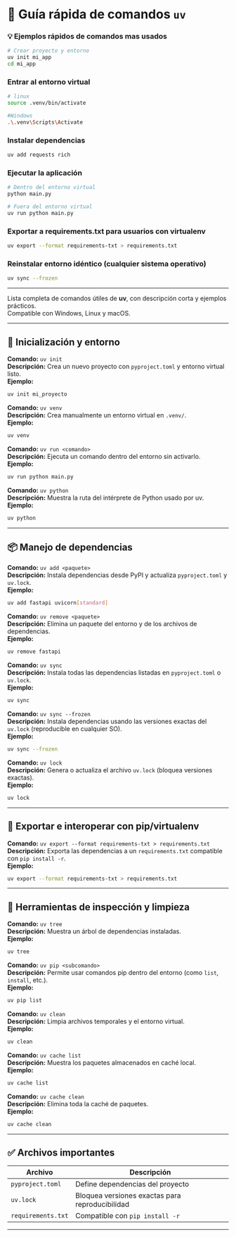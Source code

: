# 🧠 Guía rápida de comandos `uv`


### 💡 Ejemplos rápidos de comandos mas usados

```bash
# Crear proyecto y entorno
uv init mi_app
cd mi_app
```

### Entrar al entorno virtual
```bash
# linux
source .venv/bin/activate
```

```bash
#Windows
.\.venv\Scripts\Activate
```

### Instalar dependencias
```bash
uv add requests rich
```
### Ejecutar la aplicación
```bash
# Dentro del entorno virtual
python main.py
```
```bash
# Fuera del entorno virtual
uv run python main.py
```
### Exportar a requirements.txt para usuarios con virtualenv
```bash
uv export --format requirements-txt > requirements.txt
```
### Reinstalar entorno idéntico (cualquier sistema operativo)
```bash
uv sync --frozen
```
---


Lista completa de comandos útiles de **uv**, con descripción corta y ejemplos prácticos.  
Compatible con Windows, Linux y macOS.

---

## 🔧 Inicialización y entorno

**Comando:** `uv init`  
**Descripción:** Crea un nuevo proyecto con `pyproject.toml` y entorno virtual listo.  
**Ejemplo:**  
```bash
uv init mi_proyecto
```

**Comando:** `uv venv`  
**Descripción:** Crea manualmente un entorno virtual en `.venv/`.  
**Ejemplo:**  
```bash
uv venv
```

**Comando:** `uv run <comando>`  
**Descripción:** Ejecuta un comando dentro del entorno sin activarlo.  
**Ejemplo:**  
```bash
uv run python main.py
```

**Comando:** `uv python`  
**Descripción:** Muestra la ruta del intérprete de Python usado por uv.  
**Ejemplo:**  
```bash
uv python
```

---

## 📦 Manejo de dependencias

**Comando:** `uv add <paquete>`  
**Descripción:** Instala dependencias desde PyPI y actualiza `pyproject.toml` y `uv.lock`.  
**Ejemplo:**  
```bash
uv add fastapi uvicorn[standard]
```

**Comando:** `uv remove <paquete>`  
**Descripción:** Elimina un paquete del entorno y de los archivos de dependencias.  
**Ejemplo:**  
```bash
uv remove fastapi
```

**Comando:** `uv sync`  
**Descripción:** Instala todas las dependencias listadas en `pyproject.toml` o `uv.lock`.  
**Ejemplo:**  
```bash
uv sync
```

**Comando:** `uv sync --frozen`  
**Descripción:** Instala dependencias usando las versiones exactas del `uv.lock` (reproducible en cualquier SO).  
**Ejemplo:**  
```bash
uv sync --frozen
```

**Comando:** `uv lock`  
**Descripción:** Genera o actualiza el archivo `uv.lock` (bloquea versiones exactas).  
**Ejemplo:**  
```bash
uv lock
```

---

## 📂 Exportar e interoperar con pip/virtualenv

**Comando:** `uv export --format requirements-txt > requirements.txt`  
**Descripción:** Exporta las dependencias a un `requirements.txt` compatible con `pip install -r`.  
**Ejemplo:**  
```bash
uv export --format requirements-txt > requirements.txt
```

---

## 🧰 Herramientas de inspección y limpieza

**Comando:** `uv tree`  
**Descripción:** Muestra un árbol de dependencias instaladas.  
**Ejemplo:**  
```bash
uv tree
```

**Comando:** `uv pip <subcomando>`  
**Descripción:** Permite usar comandos pip dentro del entorno (como `list`, `install`, etc.).  
**Ejemplo:**  
```bash
uv pip list
```

**Comando:** `uv clean`  
**Descripción:** Limpia archivos temporales y el entorno virtual.  
**Ejemplo:**  
```bash
uv clean
```

**Comando:** `uv cache list`  
**Descripción:** Muestra los paquetes almacenados en caché local.  
**Ejemplo:**  
```bash
uv cache list
```

**Comando:** `uv cache clean`  
**Descripción:** Elimina toda la caché de paquetes.  
**Ejemplo:**  
```bash
uv cache clean
```

---


## ✅ Archivos importantes

| Archivo | Descripción |
|----------|-------------|
| `pyproject.toml` | Define dependencias del proyecto |
| `uv.lock` | Bloquea versiones exactas para reproducibilidad |
| `requirements.txt` | Compatible con `pip install -r` |

---
